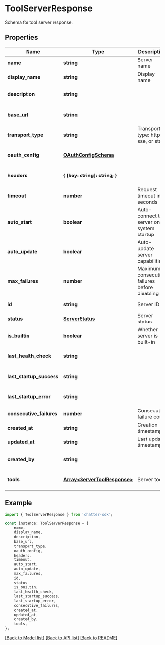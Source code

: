 # ToolServerResponse

Schema for tool server response.

## Properties

Name | Type | Description | Notes
------------ | ------------- | ------------- | -------------
**name** | **string** | Server name | [default to undefined]
**display_name** | **string** | Display name | [default to undefined]
**description** | **string** |  | [optional] [default to undefined]
**base_url** | **string** |  | [optional] [default to undefined]
**transport_type** | **string** | Transport type: http, sse, or stdio | [optional] [default to 'http']
**oauth_config** | [**OAuthConfigSchema**](OAuthConfigSchema.md) |  | [optional] [default to undefined]
**headers** | **{ [key: string]: string; }** |  | [optional] [default to undefined]
**timeout** | **number** | Request timeout in seconds | [optional] [default to 30]
**auto_start** | **boolean** | Auto-connect to server on system startup | [optional] [default to true]
**auto_update** | **boolean** | Auto-update server capabilities | [optional] [default to true]
**max_failures** | **number** | Maximum consecutive failures before disabling | [optional] [default to 3]
**id** | **string** | Server ID | [default to undefined]
**status** | [**ServerStatus**](ServerStatus.md) | Server status | [default to undefined]
**is_builtin** | **boolean** | Whether server is built-in | [default to undefined]
**last_health_check** | **string** |  | [optional] [default to undefined]
**last_startup_success** | **string** |  | [optional] [default to undefined]
**last_startup_error** | **string** |  | [optional] [default to undefined]
**consecutive_failures** | **number** | Consecutive failure count | [default to undefined]
**created_at** | **string** | Creation timestamp | [default to undefined]
**updated_at** | **string** | Last update timestamp | [default to undefined]
**created_by** | **string** |  | [optional] [default to undefined]
**tools** | [**Array&lt;ServerToolResponse&gt;**](ServerToolResponse.md) | Server tools | [optional] [default to undefined]

## Example

```typescript
import { ToolServerResponse } from 'chatter-sdk';

const instance: ToolServerResponse = {
    name,
    display_name,
    description,
    base_url,
    transport_type,
    oauth_config,
    headers,
    timeout,
    auto_start,
    auto_update,
    max_failures,
    id,
    status,
    is_builtin,
    last_health_check,
    last_startup_success,
    last_startup_error,
    consecutive_failures,
    created_at,
    updated_at,
    created_by,
    tools,
};
```

[[Back to Model list]](../README.md#documentation-for-models) [[Back to API list]](../README.md#documentation-for-api-endpoints) [[Back to README]](../README.md)
